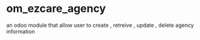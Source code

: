 # om_ezcare_agency

an odoo module that allow user to create , retreive , update , delete agency information
